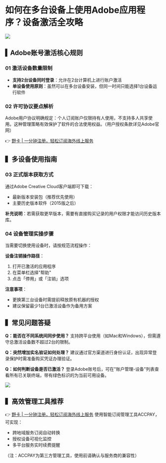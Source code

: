 # 如何在多台设备上使用Adobe应用程序？设备激活全攻略

![](https://helpx-prod.scene7.com/is/image/HelpxProdLoc/install-signin-use-computers-adobe-apps-26?%24pjpeg%24&jpegSize=300&wid=1667)

## ▍Adobe账号激活核心规则
### 01 激活设备数量限制
- **支持2台设备同时登录**：允许在2台计算机上进行账户激活
- **单设备使用原则**：虽然可以在多台设备安装，但同一时间只能选择1台设备运行软件

### 02 许可协议要点解析
Adobe用户协议明确规定：个人订阅账户仅限持有人使用，不支持多人共享使用。这种管理策略有效保护了软件的合法使用权益。（用户授权条款详见Adobe官网）

👉 [野卡 | 一分钟注册，轻松订阅海外线上服务](https://bbtdd.com/yeka)

## ▍多设备使用指南
### 03 正式版本获取方式
通过Adobe Creative Cloud客户端即可下载：
- 最新版本安装包（推荐优先使用）
- 主要历史版本软件（2015版之后）

**补充说明**：若需获取更早版本，需要有直接购买记录的用户权限才能访问历史版本库。

### 04 设备管理实操步骤
当需要切换使用设备时，请按规范流程操作：

**设备注销操作路径**：
1. 打开已激活的应用程序
2. 在菜单栏选择"帮助"
3. 点击「停用」或「注销」选项

**注意事项**：
- 更换第三台设备时需提前释放原有机器的授权
- 建议保留最少1台已激活设备作为备用方案

## ▍常见问题答疑
**Q：能否在不同系统间同步使用？**
支持跨平台使用（如Mac和Windows），但需遵守总激活设备数不超过2台的限制。

**Q：突然增加实名验证如何处理？**
建议通过官方渠道进行身份认证，出现异常登录保护时需准备购买凭证办理验证。

**Q：如何判断设备是否已激活？**
登录Adobe账号后，可在"账户管理-设备"列表查看所有已关联终端，带有绿色标识的为当前可用设备。

![](https://helpx-prod.scene7.com/is/image/HelpxProdLoc/install-signin-use-computers-adobe-apps-26?%24pjpeg%24&jpegSize=300&wid=1667)

## ▍高效管理工具推荐
👉 [野卡 | 一分钟注册，轻松订阅海外线上服务](https://bbtdd.com/yeka)
使用智能订阅管理工具ACCPAY，可实现：
- 跨地域服务订阅自动转换
- 授权设备可视化监控
- 多平台服务实时续费提醒

（注：ACCPAY为第三方管理工具，使用前请确认与服务商的兼容性）